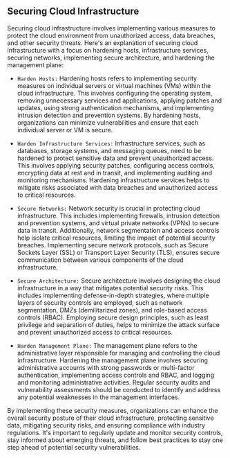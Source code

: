 ## Securing Cloud Infrastructure

Securing cloud infrastructure involves implementing various measures to protect the cloud environment from unauthorized access, data breaches, and other security threats. Here's an explanation of securing cloud infrastructure with a focus on hardening hosts, infrastructure services, securing networks, implementing secure architecture, and hardening the management plane:

+ `Harden Hosts:` Hardening hosts refers to implementing security measures on individual servers or virtual machines (VMs) within the cloud infrastructure. This involves configuring the operating system, removing unnecessary services and applications, applying patches and updates, using strong authentication mechanisms, and implementing intrusion detection and prevention systems. By hardening hosts, organizations can minimize vulnerabilities and ensure that each individual server or VM is secure.

+ `Harden Infrastructure Services:` Infrastructure services, such as databases, storage systems, and messaging queues, need to be hardened to protect sensitive data and prevent unauthorized access. This involves applying security patches, configuring access controls, encrypting data at rest and in transit, and implementing auditing and monitoring mechanisms. Hardening infrastructure services helps to mitigate risks associated with data breaches and unauthorized access to critical resources.

+ `Secure Networks:` Network security is crucial in protecting cloud infrastructure. This includes implementing firewalls, intrusion detection and prevention systems, and virtual private networks (VPNs) to secure data in transit. Additionally, network segmentation and access controls help isolate critical resources, limiting the impact of potential security breaches. Implementing secure network protocols, such as Secure Sockets Layer (SSL) or Transport Layer Security (TLS), ensures secure communication between various components of the cloud infrastructure.

+ `Secure Architecture:` Secure architecture involves designing the cloud infrastructure in a way that mitigates potential security risks. This includes implementing defense-in-depth strategies, where multiple layers of security controls are employed, such as network segmentation, DMZs (demilitarized zones), and role-based access controls (RBAC). Employing secure design principles, such as least privilege and separation of duties, helps to minimize the attack surface and prevent unauthorized access to critical resources.

+ `Harden Management Plane:` The management plane refers to the administrative layer responsible for managing and controlling the cloud infrastructure. Hardening the management plane involves securing administrative accounts with strong passwords or multi-factor authentication, implementing access controls and RBAC, and logging and monitoring administrative activities. Regular security audits and vulnerability assessments should be conducted to identify and address any potential weaknesses in the management interfaces.

By implementing these security measures, organizations can enhance the overall security posture of their cloud infrastructure, protecting sensitive data, mitigating security risks, and ensuring compliance with industry regulations. It's important to regularly update and monitor security controls, stay informed about emerging threats, and follow best practices to stay one step ahead of potential security vulnerabilities.
